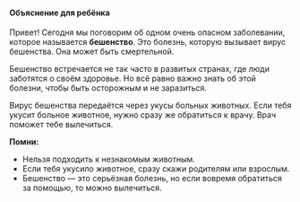 #### Объяснение для ребёнка

Привет! Сегодня мы поговорим об одном очень опасном заболевании, которое называется **бешенство**. Это болезнь, которую вызывает вирус бешенства. Она может быть смертельной.

Бешенство встречается не так часто в развитых странах, где люди заботятся о своём здоровье. Но всё равно важно знать об этой болезни, чтобы быть осторожным и не заразиться.

Вирус бешенства передаётся через укусы больных животных. Если тебя укусит больное животное, нужно сразу же обратиться к врачу. Врач поможет тебе вылечиться.

**Помни:**
- Нельзя подходить к незнакомым животным.
- Если тебя укусило животное, сразу скажи родителям или взрослым.
- Бешенство — это серьёзная болезнь, но если вовремя обратиться за помощью, то можно вылечиться.